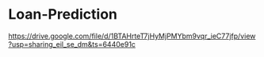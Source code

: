 # Loan-Prediction
https://drive.google.com/file/d/1BTAHrteT7jHyMjPMYbm9vqr_ieC77jfp/view?usp=sharing_eil_se_dm&ts=6440e91c

